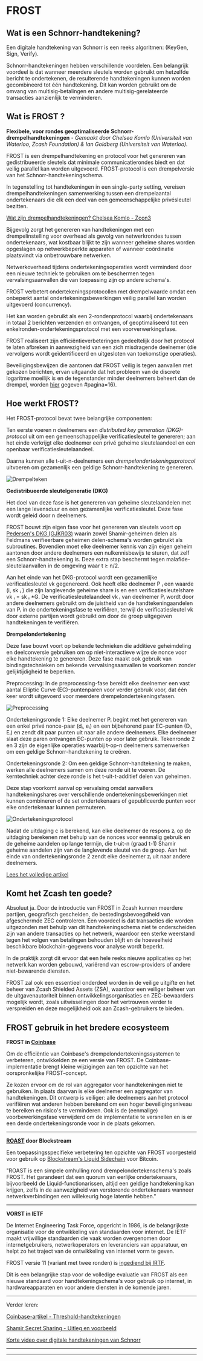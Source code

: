 # FROST 


## Wat is een Schnorr-handtekening?

Een digitale handtekening van Schnorr is een reeks algoritmen: (KeyGen, Sign, Verify).

Schnorr-handtekeningen hebben verschillende voordelen. Een belangrijk voordeel is dat wanneer meerdere sleutels worden gebruikt om hetzelfde bericht te ondertekenen, de resulterende handtekeningen kunnen worden gecombineerd tot één handtekening. Dit kan worden gebruikt om de omvang van multisig-betalingen en andere multisig-gerelateerde transacties aanzienlijk te verminderen.


## Wat is FROST ?

**Flexibele, voor rondes geoptimaliseerde Schnorr-drempelhandtekeningen** -
*Gemaakt door Chelsea Komlo (Universiteit van Waterloo, Zcash Foundation) & Ian Goldberg (Universiteit van Waterloo).*

FROST is een drempelhandtekening en protocol voor het genereren van gedistribueerde sleutels dat minimale communicatierondes biedt en dat veilig parallel kan worden uitgevoerd. FROST-protocol is een drempelversie van het Schnorr-handtekeningschema.

In tegenstelling tot handtekeningen in een single-party setting, vereisen drempelhandtekeningen samenwerking tussen een drempelaantal ondertekenaars die elk een deel van een gemeenschappelijke privésleutel bezitten.

[Wat zijn drempelhandtekeningen? Chelsea Komlo - Zcon3](https://youtu.be/cAfTTfblzoU?t=110)

Bijgevolg zorgt het genereren van handtekeningen met een drempelinstelling voor overhead als gevolg van netwerkrondes tussen ondertekenaars, wat kostbaar blijkt te zijn wanneer geheime shares worden opgeslagen op netwerkbeperkte apparaten of wanneer coördinatie plaatsvindt via onbetrouwbare netwerken.

Netwerkoverhead tijdens ondertekeningsoperaties wordt verminderd door een nieuwe techniek te gebruiken om te beschermen tegen vervalsingsaanvallen die van toepassing zijn op andere schema's.
 
FROST verbetert ondertekeningsprotocollen met drempelwaarde omdat een onbeperkt aantal ondertekeningsbewerkingen veilig parallel kan worden uitgevoerd (concurrency).
 
Het kan worden gebruikt als een 2-rondenprotocol waarbij ondertekenaars in totaal 2 berichten verzenden en ontvangen, of geoptimaliseerd tot een enkelronden-ondertekeningsprotocol met een voorverwerkingsfase.

FROST realiseert zijn efficiëntieverbeteringen gedeeltelijk door het protocol te laten afbreken in aanwezigheid van een zich misdragende deelnemer (die vervolgens wordt geïdentificeerd en uitgesloten van toekomstige operaties).
 
Beveiligingsbewijzen die aantonen dat FROST veilig is tegen aanvallen met gekozen berichten, ervan uitgaande dat het probleem van de discrete logaritme moeilijk is en de tegenstander minder deelnemers beheert dan de drempel, worden [hier](https://eprint.iacr.org/2020/852.pdf) gegeven #pagina=16).


## Hoe werkt FROST?

Het FROST-protocol bevat twee belangrijke componenten:

Ten eerste voeren n deelnemers een *distributed key generation (DKG)-protocol* uit om een ​​gemeenschappelijke verificatiesleutel te genereren; aan het einde verkrijgt elke deelnemer een privé geheime sleutelaandeel en een openbaar verificatiesleutelaandeel.

Daarna kunnen alle t-uit-n-deelnemers een *drempelondertekeningsprotocol* uitvoeren om gezamenlijk een geldige Schnorr-handtekening te genereren.

![Drempelteken](https://static.cryptohopper.com/images/news/uploads/1634081807-frost-flexible-round-optimized-schnorr-threshold-signatures-1.jpg "thresholdsign")


**Gedistribueerde sleutelgeneratie (DKG)**

Het doel van deze fase is het genereren van geheime sleutelaandelen met een lange levensduur en een gezamenlijke verificatiesleutel. Deze fase wordt geleid door n deelnemers.

FROST bouwt zijn eigen fase voor het genereren van sleutels voort op [Pedersen's DKG (GJKR03)](https://blog.gtank.cc/notes-on-threshold-signatures/) waarin zowel Shamir-geheimen delen als Feldmans verifieerbare geheimen delen-schema's worden gebruikt als subroutines. Bovendien moet elke deelnemer kennis van zijn eigen geheim aantonen door andere deelnemers een nulkennisbewijs te sturen, dat zelf een Schnorr-handtekening is. Deze extra stap beschermt tegen malafide-sleutelaanvallen in de omgeving waar t ≥ n/2.

Aan het einde van het DKG-protocol wordt een gezamenlijke verificatiesleutel vk gegenereerd. Ook heeft elke deelnemer P ᵢ een waarde (i, sk ᵢ ) die zijn langlevende geheime share is en een verificatiesleutelshare vk ᵢ = sk ᵢ *G. De verificatiesleutelaandeel vk ᵢ van deelnemer Pᵢ wordt door andere deelnemers gebruikt om de juistheid van de handtekeningaandelen van Pᵢ in de ondertekeningsfase te verifiëren, terwijl de verificatiesleutel vk door externe partijen wordt gebruikt om door de groep uitgegeven handtekeningen te verifiëren.

**Drempelondertekening**

Deze fase bouwt voort op bekende technieken die additieve geheimdeling en deelconversie gebruiken om op niet-interactieve wijze de nonce voor elke handtekening te genereren. Deze fase maakt ook gebruik van bindingstechnieken om bekende vervalsingsaanvallen te voorkomen zonder gelijktijdigheid te beperken.

Preprocessing: In de preprocessing-fase bereidt elke deelnemer een vast aantal Elliptic Curve (EC)-puntenparen voor verder gebruik voor, dat één keer wordt uitgevoerd voor meerdere drempelondertekeningsfasen.

![Preprocessing](https://i.ibb.co/nQD1c3n/preprocess.png "preprocess stage")

Ondertekeningsronde 1: Elke deelnemer Pᵢ begint met het genereren van een enkel privé nonce-paar (dᵢ, eᵢ) en een bijbehorend paar EC-punten (Dᵢ, Eᵢ) en zendt dit paar punten uit naar alle andere deelnemers. Elke deelnemer slaat deze paren ontvangen EC-punten op voor later gebruik. Tekenronde 2 en 3 zijn de eigenlijke operaties waarbij t-op-n deelnemers samenwerken om een ​​geldige Schnorr-handtekening te creëren.

Ondertekeningsronde 2: Om een ​​geldige Schnorr-handtekening te maken, werken alle deelnemers samen om deze ronde uit te voeren. De kerntechniek achter deze ronde is het t-uit-t-additief delen van geheimen.

Deze stap voorkomt aanval op vervalsing omdat aanvallers handtekeningshares over verschillende ondertekeningsbewerkingen niet kunnen combineren of de set ondertekenaars of gepubliceerde punten voor elke ondertekenaar kunnen permuteren.

![Ondertekeningsprotocol](https://i.ibb.co/b5rJbXx/sign.png "ondertekeningsprotocol")

Nadat de uitdaging c is berekend, kan elke deelnemer de respons zᵢ op de uitdaging berekenen met behulp van de nonces voor eenmalig gebruik en de geheime aandelen op lange termijn, die t-uit-n (graad t-1) Shamir geheime aandelen zijn van de langlevende sleutel van de groep. Aan het einde van ondertekeningsronde 2 zendt elke deelnemer zᵢ uit naar andere deelnemers.

[Lees het volledige artikel](https://eprint.iacr.org/2020/852.pdf)


## Komt het Zcash ten goede?

Absoluut ja. Door de introductie van FROST in Zcash kunnen meerdere partijen, geografisch gescheiden, de bestedingsbevoegdheid van afgeschermde ZEC controleren. Een voordeel is dat transacties die worden uitgezonden met behulp van dit handtekeningschema niet te onderscheiden zijn van andere transacties op het netwerk, waardoor een sterke weerstand tegen het volgen van betalingen behouden blijft en de hoeveelheid beschikbare blockchain-gegevens voor analyse wordt beperkt.

In de praktijk zorgt dit ervoor dat een hele reeks nieuwe applicaties op het netwerk kan worden gebouwd, variërend van escrow-providers of andere niet-bewarende diensten.

FROST zal ook een essentieel onderdeel worden in de veilige uitgifte en het beheer van Zcash Shielded Assets (ZSA), waardoor een veiliger beheer van de uitgavenautoriteit binnen ontwikkelingsorganisaties en ZEC-bewaarders mogelijk wordt, zoals uitwisselingen door het vertrouwen verder te verspreiden en deze mogelijkheid ook aan Zcash-gebruikers te bieden.


## FROST gebruik in het bredere ecosysteem

**FROST in [Coinbase](https://github.com/coinbase/kryptology/tree/master/pkg/dkg/frost)**

Om de efficiëntie van Coinbase's drempelondertekeningssystemen te verbeteren, ontwikkelden ze een versie van FROST. De Coinbase-implementatie brengt kleine wijzigingen aan ten opzichte van het oorspronkelijke FROST-concept.

Ze kozen ervoor om de rol van aggregator voor handtekeningen niet te gebruiken. In plaats daarvan is elke deelnemer een aggregator van handtekeningen. Dit ontwerp is veiliger: alle deelnemers aan het protocol verifiëren wat anderen hebben berekend om een ​​hoger beveiligingsniveau te bereiken en risico's te verminderen. Ook is de (eenmalige) voorbewerkingsfase verwijderd om de implementatie te versnellen en is er een derde ondertekeningsronde voor in de plaats gekomen.

___

**[ROAST](https://eprint.iacr.org/2022/550.pdf) door Blockstream**

Een toepassingsspecifieke verbetering ten opzichte van FROST voorgesteld voor gebruik op [Blockstream's Liquid Sidechain](https://blog.blockstream.com/roast-robust-asynchronous-schnorr-threshold-signatures/) voor Bitcoin.

"ROAST is een simpele omhulling rond drempelondertekenschema's zoals FROST. Het garandeert dat een quorum van eerlijke ondertekenaars, bijvoorbeeld de Liquid-functionarissen, altijd een geldige handtekening kan krijgen, zelfs in de aanwezigheid van verstorende ondertekenaars wanneer netwerkverbindingen een willekeurig hoge latentie hebben."

___

**VORST in IETF**

De Internet Engineering Task Force, opgericht in 1986, is de belangrijkste organisatie voor de ontwikkeling van standaarden voor internet. De IETF maakt vrijwillige standaarden die vaak worden overgenomen door internetgebruikers, netwerkoperators en leveranciers van apparatuur, en helpt zo het traject van de ontwikkeling van internet vorm te geven.

FROST versie 11 (variant met twee ronden) is [ingediend bij IRTF](https://datatracker.ietf.org/doc/draft-irtf-cfrg-frost/11/).

Dit is een belangrijke stap voor de volledige evaluatie van FROST als een nieuwe standaard voor handtekeningschema's voor gebruik op internet, in hardwareapparaten en voor andere diensten in de komende jaren.
___


Verder leren:

[Coinbase-artikel - Threshold-handtekeningen](https://www.coinbase.com/blog/threshold-digital-signatures)

[Shamir Secret Sharing - Uitleg en voorbeeld](https://www.geeksforgeeks.org/shamirs-secret-sharing-algorithm-cryptography/)

[Korte video over digitale handtekeningen van Schnorr](https://youtu.be/r9hJiDrtukI?t=19)

___
___





